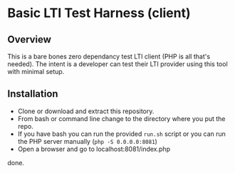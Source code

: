 # Basic LTI Test Harness (client)


## Overview

This is a bare bones zero dependancy test LTI client (PHP is all that's needed). The intent is a developer can test their LTI provider using this tool with minimal setup.

## Installation

* Clone or download and extract this repository.
* From bash or command line change to the directory where you put the repo.
* If you have bash you can run the provided `run.sh` script or you can run the PHP server manually (`php -S 0.0.0.0:8081`)
* Open a browser and go to localhost:8081/index.php

done.
